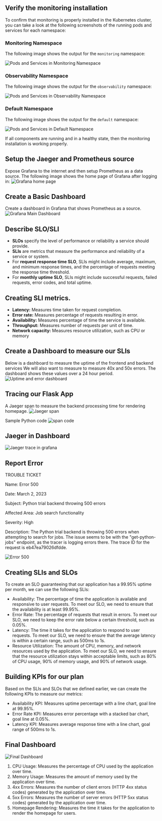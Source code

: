 
## Verify the monitoring installation

To confirm that monitoring is properly installed in the Kubernetes cluster, you can take a look at the following screenshots of the running pods and services for each namespace:

### Monitoring Namespace

The following image shows the output for the `monitoring` namespace:

![Pods and Services in Monitoring Namespace](answer-img/pod-svc-monitoring-namespace.PNG)

### Observability Namespace

The following image shows the output for the `observability` namespace:

![Pods and Services in Observability Namespace](answer-img/pod-svc-observability-namespace.PNG)

### Default Namespace

The following image shows the output for the `default` namespace:

![Pods and Services in Default Namespace](answer-img/pod-svc-default-namespace.PNG)

If all components are running and in a healthy state, then the monitoring installation is working properly. 

## Setup the Jaeger and Prometheus source

Expose Grafana to the internet and then setup Prometheus as a data source. The following image shows the home page of Grafana after logging in:
![Grafana home page](answer-img/grafana-loggedin.PNG)

## Create a Basic Dashboard
Create a dashboard in Grafana that shows Prometheus as a source. 
![Grafana Main Dashboard](answer-img/grafana-main-dashboard.PNG)

## Describe SLO/SLI
-   **SLOs** specify the level of performance or reliability a service should provide.
-   **SLIs** are metrics that measure the performance and reliability of a service or system.
-   For **request response time SLO**, SLIs might include average, maximum, and minimum response times, and the percentage of requests meeting the response time threshold.
-   For **monthly uptime SLO**, SLIs might include successful requests, failed requests, error codes, and total uptime.

## Creating SLI metrics.
-   **Latency:** Measures time taken for request completion.
-   **Error rate:** Measures percentage of requests resulting in error.
-   **Availability:** Measures percentage of time the service is available.
-   **Throughput:** Measures number of requests per unit of time.
-   **Network capacity:** Measures resource utilization, such as CPU or memory

## Create a Dashboard to measure our SLIs
Below is a dashboard to measure the uptime of the frontend and backend services We will also want to measure to measure 40x and 50x errors. The dashboard shows these values over a 24 hour period.
![Uptime and error dashboard](answer-img/uptime_and_error_dashboard.PNG)

## Tracing our Flask App
A Jaeger span to measure the backend processing time for rendering homepage. 
![Jaeger span](answer-img/jaeger_trace_homepage.PNG)

Sample Python code
![span code](answer-img/span_code.PNG)


## Jaeger in Dashboard
![Jaeger trace in grafana](answer-img/jaeger_in_grafana.PNG)

## Report Error
TROUBLE TICKET

Name: Error 500 

Date: March 2, 2023

Subject: Python trial backend throwing 500 errors

Affected Area: Job search functionality

Severity: High

Description:
The Python trial backend is throwing 500 errors when attempting to search for jobs. The issue seems to be with the "get-python-jobs" endpoint, as the tracer is logging errors there. The trace ID for the request is eb47ea79026dfdde.

![Error 500](answer-img/span_error.PNG)


## Creating SLIs and SLOs
To create an SLO guaranteeing that our application has a 99.95% uptime per month, we can use the following SLIs:

-   Availability: The percentage of time the application is available and responsive to user requests. To meet our SLO, we need to ensure that the availability is at least 99.95%.
-   Error Rate: The percentage of requests that result in errors. To meet our SLO, we need to keep the error rate below a certain threshold, such as 0.05%.
-   Latency: The time it takes for the application to respond to user requests. To meet our SLO, we need to ensure that the average latency is within a certain range, such as 500ms to 1s.
-   Resource Utilization: The amount of CPU, memory, and network resources used by the application. To meet our SLO, we need to ensure that the resource utilization stays within acceptable limits, such as 80% of CPU usage, 90% of memory usage, and 90% of network usage.

## Building KPIs for our plan
Based on the SLIs and SLOs that we defined earlier, we can create the following KPIs to measure our metrics:

-   Availability KPI: Measures uptime percentage with a line chart, goal line at 99.95%.
-   Error Rate KPI: Measures error percentage with a stacked bar chart, goal line at 0.05%.
-   Latency KPI: Measures average response time with a line chart, goal range of 500ms to 1s.

## Final Dashboard
![Final Dashboard](answer-img/final_dashboard.PNG)

1.  CPU Usage: Measures the percentage of CPU used by the application over time.
2.  Memory Usage: Measures the amount of memory used by the application over time.
3.  4xx Errors: Measures the number of client errors (HTTP 4xx status codes) generated by the application over time.
4.  5xx Errors: Measures the number of server errors (HTTP 5xx status codes) generated by the application over time.
5.  Homepage Rendering: Measures the time it takes for the application to render the homepage for users.


